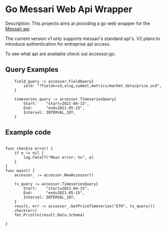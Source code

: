 # Go Messari Web Api Wrapper

Description: This projects aims at providing a go web wrapper for the [Messari api](https://messari.io/api/docs).

The current version v1 only supports messari's standard api's. V2 plans to introduce authentication for entreprise api access. 

To see what api are available check out accessor.go.

## Query Examples

```
	field_query := accessor.FieldQuery{
 		ield: "?fields=id,slug,symbol,metrics/market_data/price_usd",
	}

	timeseries_query := accessor.TimeseriesQuery{
		Start:    "start=2021-04-15",
		End:      "end=2021-05-15",
		Interval: INTERVAL_1DY,
	}
```

## Example code 
```

func check(e error) {
	if e != nil {
		log.Fatalf("Main error: %v", e)
	}
}
func main() {
	accessor_ := accessor.NewAccessor()

	ts_query := accessor.TimeseriesQuery{
		Start:    "start=2021-04-15",
		End:      "end=2021-05-15",
		Interval: INTERVAL_1DY,
	}
	result, err := accessor_.GetPriceTimeseries("ETH", ts_query)()
	check(err)
	fmt.Println(result.Data.Schema)

}
```